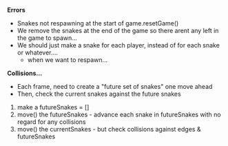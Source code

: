 **Errors**

* Snakes not respawning at the start of game.resetGame()
* We remove the snakes at the end of the game so there arent any left in the game to spawn...
* We should just make a snake for each player, instead of for each snake or whatever....
  * when we want to respawn...

**Collisions...**

* Each frame, need to create a "future set of snakes" one move ahead
* Then, check the current snakes against the future snakes


1. make a futureSnakes = []
2. move() the futureSnakes - advance each snake in futureSnakes with no regard for any collisions
3. move() the currentSnakes - but check collisions against edges & futureSnakes
